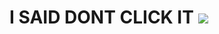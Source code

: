 
<html>
<head>
  <meta charset="utf-8">

</head>
<body>
<h1> I SAID DONT CLICK IT 
<img src="https://i1.sndcdn.com/artworks-oyPO24oHMwKY03Jq-y0hzVA-t1080x1080.jpg"/>

	
